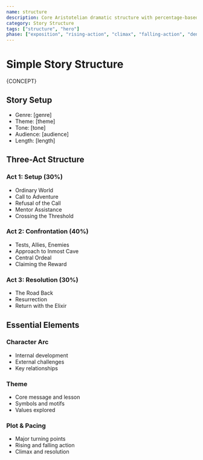 ```yaml
---
name: structure
description: Core Aristotelian dramatic structure with percentage-based story stages and character elements
category: Story Structure
tags: ["structure", "hero"]
phase: ["exposition", "rising-action", "climax", "falling-action", "denouement"]
---
```


# Simple Story Structure

{CONCEPT}

## Story Setup
* Genre: [genre]
* Theme: [theme] 
* Tone: [tone]
* Audience: [audience]
* Length: [length]

## Three-Act Structure

### Act 1: Setup (30%)
- Ordinary World
- Call to Adventure 
- Refusal of the Call
- Mentor Assistance
- Crossing the Threshold

### Act 2: Confrontation (40%) 
- Tests, Allies, Enemies
- Approach to Inmost Cave
- Central Ordeal
- Claiming the Reward

### Act 3: Resolution (30%)
- The Road Back
- Resurrection 
- Return with the Elixir

## Essential Elements

### Character Arc
- Internal development
- External challenges
- Key relationships

### Theme
- Core message and lesson
- Symbols and motifs
- Values explored

### Plot & Pacing 
- Major turning points
- Rising and falling action
- Climax and resolution